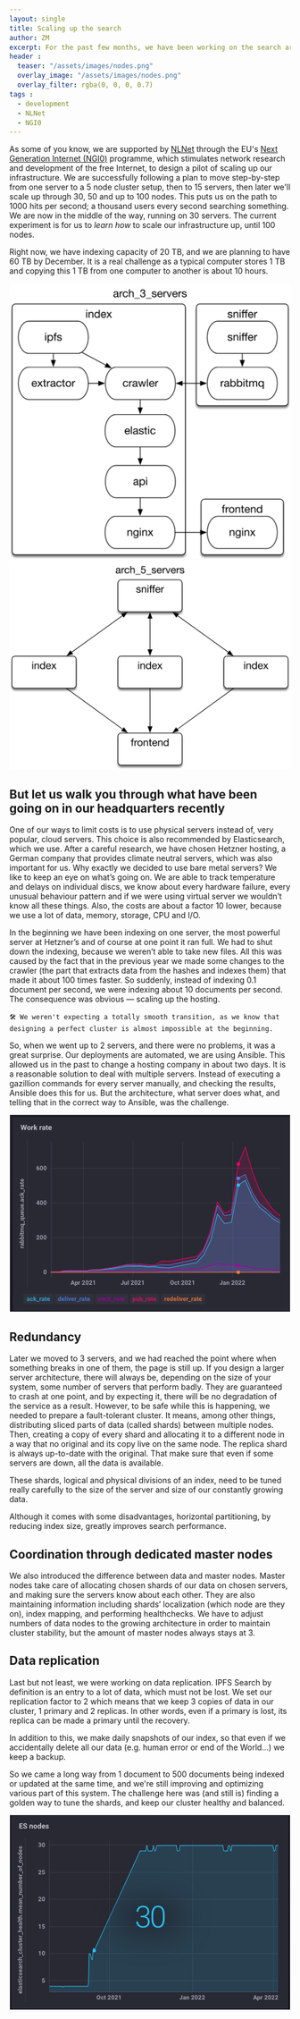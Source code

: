 ```yaml
---
layout: single
title: Scaling up the search
author: ZM
excerpt: For the past few months, we have been working on the search architecture to take IPFS Search from beta to web-scale production.
header :
  teaser: "/assets/images/nodes.png"
  overlay_image: "/assets/images/nodes.png"
  overlay_filter: rgba(0, 0, 0, 0.7)
tags :
  - development
  - NLNet 
  - NGI0
---
```


As some of you know, we are supported by [NLNet](https://nlnet.nl/project/IPFS-search/) through the EU's [Next Generation Internet (NGI0)](https://www.ngi.eu/) programme, which stimulates network research and development of the free Internet, to design a pilot of scaling up our infrastructure. We are successfully following a plan to move step-by-step from one server to a 5 node cluster setup, then to 15 servers, then later we'll scale up through 30, 50 and up to 100 nodes. This puts us on the path to 1000 hits per second; a thousand users every second searching something. We are now in the middle of the way, running on 30 servers. The current experiment is for us to *learn how* to scale our infrastructure up, until 100 nodes.

Right now, we have indexing capacity of 20 TB, and we are planning to have 60 TB by December. It is a real challenge as a typical computer stores 1 TB and copying this 1 TB from one computer to another is about 10 hours.

<div align="left">
<img src="/assets/images/3servers.png">
</div>

<div align="right">
<img src="/assets/images/5servers.png">
</div>


## **But let us walk you through what have been going on in our headquarters recently**

One of our ways to limit costs is to use physical servers instead of, very popular, cloud servers. This choice is also recommended by Elasticsearch, which we use. After a careful research, we have chosen Hetzner hosting, a German company that provides climate neutral servers, which was also important for us. Why exactly we decided to use bare metal servers? We like to keep an eye on what’s going on. We are able to track temperature and delays on individual discs, we know about every hardware failure, every unusual behaviour pattern and if we were using virtual server we wouldn’t know all these things. Also, the costs are about a factor 10 lower, because we use a lot of data, memory, storage, CPU and I/O. 

In the beginning we have been indexing on one server, the most powerful server at Hetzner’s and of course at one point it ran full. We had to shut down the indexing, because we weren’t able to take new files. All this was caused by the fact that in the previous year we made some changes to the crawler (the part that extracts data from the hashes and indexes them) that made it about 100 times faster. So suddenly, instead of indexing 0.1 document per second, we were indexing about 10 documents per second. The consequence was obvious — scaling up the hosting. 

`
🛠 We weren't expecting a totally smooth transition, as we know that designing a perfect cluster is almost impossible at the beginning.
`

So, when we went up to 2 servers, and there were no problems, it was a great surprise. Our deployments are automated, we are using Ansible. This allowed us in the past to change a hosting company in about two days. It is a reasonable solution to deal with multiple servers. Instead of executing a gazillion commands for every server manually, and checking the results, Ansible does this for us. But the architecture, what server does what, and telling that in the correct way to Ansible, was the challenge.

<div align="center">
<img src="/assets/images/graf1.png">
</div>

## Redundancy

Later we moved to 3 servers, and we had reached the point where when something breaks in one of them, the page is still up. If you design a larger server architecture, there will always be, depending on the size of your system, some number of servers that perform badly. They are guaranteed to crash at one point, and by expecting it, there will be no degradation of the service as a result. However, to be safe while this is happening, we needed to prepare a fault-tolerant cluster. It means, among other things, distributing sliced parts of data (called shards) between multiple nodes. Then, creating a copy of every shard and allocating it to a different node in a way that no original and its copy live on the same node. The replica shard is always up-to-date with the original. That make sure that even if some servers are down, all the data is available. 

These shards, logical and physical divisions of an index, need to be tuned really carefully to the size of the server and size of our constantly growing data. 

Although it comes with some disadvantages, horizontal partitioning, by reducing index size, greatly improves search performance.

## Coordination through dedicated master nodes

We also introduced the difference between data and master nodes. Master nodes take care of allocating chosen shards of our data on chosen servers, and making sure the servers know about each other. They are also maintaining information including shards’ localization (which node are they on), index mapping, and performing healthchecks. We have to adjust numbers of data nodes to the growing architecture in order to maintain cluster stability, but the amount of master nodes always stays at 3.

## Data replication

Last but not least, we were working on data replication. IPFS Search by definition is an entry to a lot of data, which must not be lost. We set our replication factor to 2 which means that we keep 3 copies of data in our cluster, 1 primary and 2 replicas. In other words, even if a primary is lost, its replica can be made a primary until the recovery.

In addition to this, we make daily snapshots of our index, so that even if we accidentally delete all our data (e.g. human error or end of the World...) we keep a backup.

So we came a long way from 1 document to 500 documents being indexed or updated at the same time, and we're still improving and optimizing various part of this system. The challenge here was (and still is) finding a golden way to tune the shards, and keep our cluster healthy and balanced.

<div align="center">
<img src="/assets/images/nodes.png">
</div>

